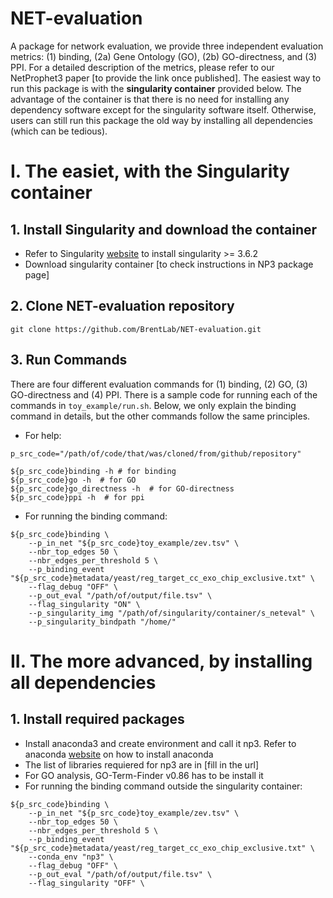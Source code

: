 # NET-evaluation
A package for network evaluation, we provide three independent evaluation metrics: (1) binding, (2a) Gene Ontology (GO), (2b) GO-directness, and (3) PPI. For a detailed description of the metrics, please refer to our NetProphet3 paper [to provide the link once published]. The easiest way to run this package is with the **singularity container** provided below. The advantage of the container is that there is no need for installing any dependency software except for the singularity software itself. Otherwise, users can still run this package the old way by installing all dependencies (which can be tedious).  

# I. The easiet, with the Singularity container
## 1. Install Singularity and download the container
- Refer to Singularity [website](https://singularity.lbl.gov/install-linux) to install singularity >= 3.6.2
- Download singularity container [to check instructions in NP3 package page]

## 2. Clone NET-evaluation repository
`git clone https://github.com/BrentLab/NET-evaluation.git`

## 3. Run Commands
There are four different evaluation commands for (1) binding, (2) GO, (3) GO-directness and (4) PPI. There is a sample code for running each of the commands in `toy_example/run.sh`. Below, we only explain the binding command in details, but the other commands follow the same principles. 

- For help:

`p_src_code="/path/of/code/that/was/cloned/from/github/repository"`

```
${p_src_code}binding -h # for binding
${p_src_code}go -h  # for GO
${p_src_code}go_directness -h  # for GO-directness
${p_src_code}ppi -h  # for ppi
```

- For running the binding command:

```
${p_src_code}binding \
    --p_in_net "${p_src_code}toy_example/zev.tsv" \
    --nbr_top_edges 50 \
    --nbr_edges_per_threshold 5 \
    --p_binding_event "${p_src_code}metadata/yeast/reg_target_cc_exo_chip_exclusive.txt" \
    --flag_debug "OFF" \
    --p_out_eval "/path/of/output/file.tsv" \
    --flag_singularity "ON" \
    --p_singularity_img "/path/of/singularity/container/s_neteval" \
    --p_singularity_bindpath "/home/"
```
# II. The more advanced, by installing all dependencies
## 1. Install required packages
- Install anaconda3 and create environment and call it np3. Refer to anaconda [website](https://docs.anaconda.com/anaconda/install/) on how to install anaconda
- The list of libraries requiered for np3 are in [fill in the url]
- For GO analysis, GO-Term-Finder v0.86 has to be install it 
- For running the binding command outside the singularity container:

```
${p_src_code}binding \
    --p_in_net "${p_src_code}toy_example/zev.tsv" \
    --nbr_top_edges 50 \
    --nbr_edges_per_threshold 5 \
    --p_binding_event "${p_src_code}metadata/yeast/reg_target_cc_exo_chip_exclusive.txt" \
    --conda_env "np3" \
    --flag_debug "OFF" \
    --p_out_eval "/path/of/output/file.tsv" \
    --flag_singularity "OFF" \
